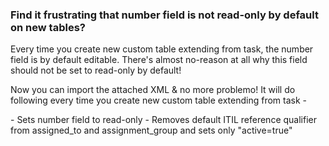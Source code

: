 ### Find it frustrating that number field is not read-only by default on new tables?

<p>Every time you create new custom table extending from task, the number field is by default editable. There's almost no-reason at all why this field should not be set to read-only by default!</p>
<p>Now you can import the attached XML & no more problemo!  It will do following every time you create new custom table extending from task - </p>
- Sets number field to read-only
- Removes default ITIL reference qualifier from assigned_to and assignment_group and sets only "active=true"
